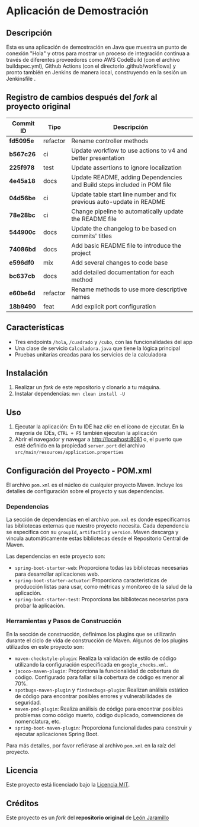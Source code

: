# Aplicación de Demostración

## Descripción
Esta es una aplicación de demostración en Java que muestra un punto de conexión "Hola" y otros para mostrar un proceso de integración continua a través de diferentes proveedores como AWS CodeBuild (con el archivo buildspec.yml), Github Actions (con el directorio .github/workflows) y pronto también en Jenkins de manera local, construyendo en la sesión un Jenkinsfile .

## Registro de cambios después del *fork* al proyecto original

| Commit ID   | Tipo     | Descripción                                               |
|-------------|----------|-----------------------------------------------------------|
| **fd5095e** | refactor | Rename controller methods |
| **b567c26** | ci | Update workflow to use actions to v4 and better presentation |
| **225f978** | test | Update assertions to ignore localization |
| **4e45a18** | docs | Update README, adding Dependencies and Build steps included in POM file |
| **04d56be** | ci | Update table start line number and fix previous auto-update in README |
| **78e28bc** | ci | Change pipeline to automatically update the README file |
| **544900c** | docs | Update the changelog to be based on commits' titles |
| **74086bd** | docs | Add basic README file to introduce the project |
| **e596df0** | mix | Add several changes to code base |
| **bc637cb** | docs | add detailed documentation for each method |
| **e60be6d** | refactor | Rename methods to use more descriptive names |
| **18b9490** | feat | Add explicit port configuration |

## Características
- Tres endpoints `/hola`, `/cuadrado` y `/cubo`, con las funcionalidades del app
- Una clase de servicio `Calculadora.java` que tiene la lógica principal
- Pruebas unitarias creadas para los servicios de la calculadora

## Instalación
1. Realizar un *fork* de este repositorio y clonarlo a tu máquina.
2. Instalar dependencias: `mvn clean install -U`

## Uso
1. Ejecutar la aplicación: En tu IDE haz *clic* en el ícono de ejecutar. En la mayoría de IDEs, `CTRL + F5` también ejecutan la aplicación
2. Abrir el navegador y navegar a [http://localhost:8081](http://localhost:8081) o, el puerto que esté definido en la propiedad `server.port` del archivo `src/main/resources/application.properties`

## Configuración del Proyecto - POM.xml

El archivo `pom.xml` es el núcleo de cualquier proyecto Maven. Incluye los detalles de configuración sobre el proyecto y sus dependencias.

### Dependencias

La sección de dependencias en el archivo `pom.xml` es donde especificamos las bibliotecas externas que nuestro proyecto necesita. Cada dependencia se especifica con su `groupId`, `artifactId` y `version`. Maven descarga y vincula automáticamente estas bibliotecas desde el Repositorio Central de Maven.

Las dependencias en este proyecto son:

- `spring-boot-starter-web`: Proporciona todas las bibliotecas necesarias para desarrollar aplicaciones web.
- `spring-boot-starter-actuator`: Proporciona características de producción listas para usar, como métricas y monitoreo de la salud de la aplicación.
- `spring-boot-starter-test`: Proporciona las bibliotecas necesarias para probar la aplicación.

### Herramientas y Pasos de Construcción

En la sección de construcción, definimos los plugins que se utilizarán durante el ciclo de vida de construcción de Maven. Algunos de los plugins utilizados en este proyecto son:

- `maven-checkstyle-plugin`: Realiza la validación de estilo de código utilizando la configuración especificada en `google_checks.xml`.
- `jacoco-maven-plugin`: Proporciona la funcionalidad de cobertura de código. Configurado para fallar si la cobertura de código es menor al 70%.
- `spotbugs-maven-plugin` y `findsecbugs-plugin`: Realizan análisis estático de código para encontrar posibles errores y vulnerabilidades de seguridad.
- `maven-pmd-plugin`: Realiza análisis de código para encontrar posibles problemas como código muerto, código duplicado, convenciones de nomenclatura, etc.
- `spring-boot-maven-plugin`: Proporciona funcionalidades para construir y ejecutar aplicaciones Spring Boot.

Para más detalles, por favor refiérase al archivo `pom.xml` en la raíz del proyecto.

## Licencia
Este proyecto está licenciado bajo la [Licencia MIT](LICENSE).

## Créditos
Este proyecto es un *fork* del **repositorio original** de [León Jaramillo](https://github.com/leonjaramillo/protobootapp)